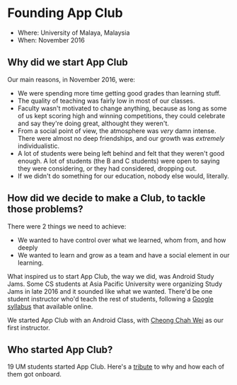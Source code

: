 # Founding App Club

* Where: University of Malaya, Malaysia
* When: November 2016

## Why did we start App Club

Our main reasons, in November 2016, were:

* We were spending more time getting good grades than learning stuff.
* The quality of teaching was fairly low in most of our classes.
* Faculty wasn't motivated to change anything, because as long as some of us kept scoring high and winning competitions, they could celebrate and say they're doing great, althought they weren't.
* From a social point of view, the atmosphere was _very_ damn intense. There were almost no deep friendships, and our growth was *extremely* individualistic.
* A lot of students were being left behind and felt that they weren't good enough. A lot of students (the B and C students) were open to saying they were considering, or they had considered, dropping out.
* If we didn't do something for our education, nobody else would, literally.

## How did we decide to make a Club, to tackle those problems?

There were 2 things we need to achieve:
* We wanted to have control over what we learned, whom from, and how deeply 
* We wanted to learn and grow as a team and have a social element in our learning.

What inspired us to start App Club, the way we did, was Android Study Jams. Some CS students at Asia Pacific University were organizing Study Jams in late 2016 and it sounded like what we wanted. There'd be one student instructor who'd teach the rest of students, following a [Google syllabus](https://speakerdeck.com/cmota/android-study-jam-2016?slide=10) that available online.

We started App Club with an Android Class, with [Cheong Chah Wei](https://www.linkedin.com/in/chah-wei-cheong-65a520111/) as our first instructor. 

## Who started App Club?

19 UM students started App Club. Here's a [tribute](https://www.facebook.com/pg/AppClubUM/photos/?tab=album&album_id=1828349780738519) to why and how each of them got onboard.
